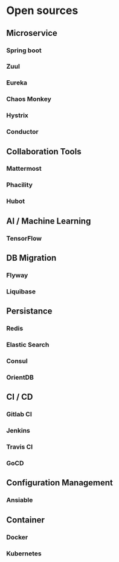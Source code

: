 # Open sources
## Microservice
### Spring boot
### Zuul
### Eureka
### Chaos Monkey
### Hystrix
### Conductor
## Collaboration Tools
### Mattermost
### Phacility
### Hubot
## AI / Machine Learning
### TensorFlow
## DB Migration
### Flyway
### Liquibase
## Persistance
### Redis
### Elastic Search
### Consul
### OrientDB
## CI / CD
### Gitlab CI
### Jenkins
### Travis CI
### GoCD
## Configuration Management
### Ansiable
## Container
### Docker
### Kubernetes
